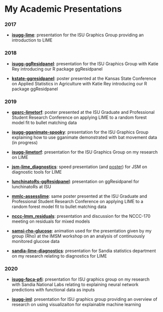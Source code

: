 # My Academic Presentations

### 2017

- [**isugg-lime**](https://goodekat.github.io/presentations/2017-isugg-lime/slides.html#1): presentation for the ISU Graphics Group providing an introduction to LIME

### 2018

- [**isugg-ggResidpanel**](https://goodekat.github.io/presentations/2018-isugg-ggResidpanel/talk.html): presentation for the ISU Graphics Group with Katie Rey introducing our R package ggResidpanel  

- [**kstate-ggresidpanel**](https://goodekat.github.io/presentations/2018-kstate-ggresidpanel/poster.pdf): poster presented at the Kansas State Conference on Applied Statistics in Agriculture with Katie Rey introducing our R package ggResidpanel

### 2019

- [**gpsrc-limetorf**](https://goodekat.github.io/presentations/2019-gpsrc-limetorf/poster.pdf): poster presented at the ISU Graduate and Professional Student Research Conference on applying LIME to a random forest model fit to bullet matching data

- [**isugg-gganimate-spooky**](https://goodekat.github.io/presentations/2019-isugg-gganimate-spooky/slides.html): presentation for the ISU Graphics Group explaining how to use gganimate demonstrated with bat movement data (in progress)

- [**isugg-limetorf**](https://goodekat.github.io/presentations/2019-isugg-limetorf/slides.html#1): presentation for the ISU Graphics Group on my research on LIME

- [**jsm-lime_diagnostics**](https://goodekat.github.io/presentations/2019-jsm-lime_diagnostics/slides.pdf): speed presentation (and [poster](https://goodekat.github.io/presentations/2019-jsm-lime_diagnostics/poster.pdf)) for JSM on diagnostic tools for LIME

- [**lunchinatoRs-ggResidpanel**](https://goodekat.github.io/presentations/2019-lunchinatoRs-ggResidpanel/slides.html): presentation on ggResidpanel for lunchinatoRs at ISU

- [**mmlc-assesslime**](https://goodekat.github.io/presentations/2019-mmlc-assesslime/poster.pdf): same poster presented at the ISU Graduate and Professional Student Research Conference on applying LIME to a random forest model fit to bullet matching data

- [**nccc-lmm_residuals**](https://goodekat.github.io/presentations/2019-nccc-lmm_residuals/slides.html#1): presentation and discussion for the NCCC-170 meeting on residuals for mixed models

- [**samsi-rho-glucose**](https://goodekat.github.io/presentations/2019-samsi-rho-glucose/slides.html#1): animation used for the presentation given by my group (Rho) at the IMSM workshop on an analysis of continuously monitored glucose data

- [**sandia-lime-diagnostics**](https://goodekat.github.io/presentations/2019-sandia-lime-diagnostics/slides.html): presentation for Sandia statistics department on my research relating to diagnostics for LIME

### 2020

- [**isugg-fpca-pfi**](https://goodekat.github.io/presentations/2020-isugg-fpca-pfi/slides_with_SAND.pdf): presentation for ISU graphics group on my research with Sandia National Labs relating to explaining neural network predictions with functional data as inputs

- [**isugg-iml**](https://goodekat.github.io/presentations/2020-isugg-iml/slides.html): presentation for ISU graphics group providing an overview of research on using visualizaiton for explainable machine learning
